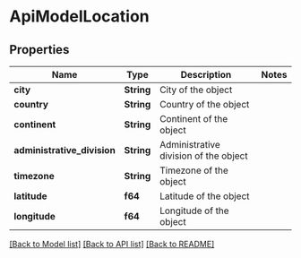 # ApiModelLocation

## Properties

Name | Type | Description | Notes
------------ | ------------- | ------------- | -------------
**city** | **String** | City of the object | 
**country** | **String** | Country of the object | 
**continent** | **String** | Continent of the object | 
**administrative_division** | **String** | Administrative division of the object | 
**timezone** | **String** | Timezone of the object | 
**latitude** | **f64** | Latitude of the object | 
**longitude** | **f64** | Longitude of the object | 

[[Back to Model list]](../README.md#documentation-for-models) [[Back to API list]](../README.md#documentation-for-api-endpoints) [[Back to README]](../README.md)


